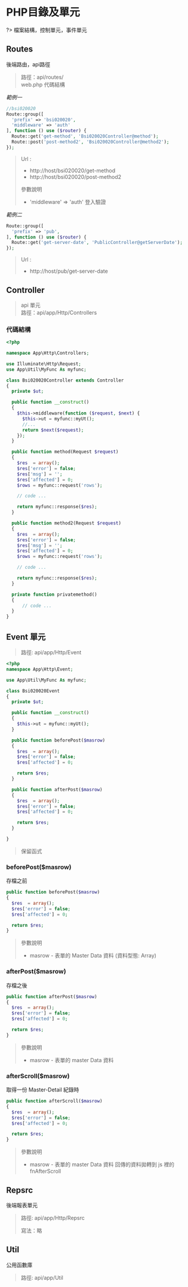 # PHP目錄及單元
?>
檔案結構，控制單元，事件單元

## Routes

後端路由，api路徑

> 路徑：api/routes/ \
> web.php 代碼結構

_範例一_

```php
//bsi020020
Route::group([
  'prefix' => 'bsi020020',
  'middleware' => 'auth'
], function () use ($router) {
  Route::get('get-method', 'Bsi020020Controller@method');
  Route::post('post-method2', 'Bsi020020Controller@method2');
});
```

> Url :
>
> * http://host/bsi020020/get-method
> * http://host/bsi020020/post-method2
>
> 參數說明
>
> * 'middleware' => 'auth' 登入驗證

_範例二_

```php
Route::group([
  'prefix' => 'pub',
], function () use ($router) {
  Route::get('get-server-date', 'PublicController@getServerDate');
});
```

> Url :
>
> * http://host/pub/get-server-date

## Controller

> api 單元 \
> 路徑：api/app/Http/Controllers

### 代碼結構

```php
<?php

namespace App\Http\Controllers;

use Illuminate\Http\Request;
use App\Util\MyFunc As myfunc;

class Bsi020020Controller extends Controller
{
  private $ut;

  public function __construct()
  {
    $this->middleware(function ($request, $next) {
      $this->ut = myfunc::myUt();
      //...
      return $next($request);
    });
  }

  public function method(Request $request)
  {
    $res  = array();
    $res['error'] = false;
    $res['msg'] = '';
    $res['affected'] = 0;
    $rows = myfunc::request('rows');

    // code ...

    return myfunc::response($res);
  }

  public function method2(Request $request)
  {
    $res  = array();
    $res['error'] = false;
    $res['msg'] = '';
    $res['affected'] = 0;
    $rows = myfunc::request('rows');

    // code ...

    return myfunc::response($res);
  }

  private function privatemethod()
  {
      // code ...
  }
}
```

## Event 單元

> 路徑: api/app/Http/Event

```php
<?php
namespace App\Http\Event;

use App\Util\MyFunc As myfunc;

class Bsi020020Event
{
  private $ut;

  public function __construct()
  {
    $this->ut = myfunc::myUt();
  }

  public function beforePost($masrow)
  {
    $res  = array();
    $res['error'] = false;
    $res['affected'] = 0;

    return $res;
  }

  public function afterPost($masrow)
  {
    $res  = array();
    $res['error'] = false;
    $res['affected'] = 0;

    return $res;
  }

}
```

> 保留函式

### beforePost($masrow)

存檔之前

```php
public function beforePost($masrow)
{
  $res  = array();
  $res['error'] = false;
  $res['affected'] = 0;

  return $res;
}
```

> 參數說明
>
> * masrow - 表單的 Master Data 資料 (資料型態: Array)

### afterPost($masrow)

存檔之後

```php
public function afterPost($masrow)
{
  $res  = array();
  $res['error'] = false;
  $res['affected'] = 0;

  return $res;
}
```

> 參數說明
>
> * masrow - 表單的 master Data 資料

### afterScroll($masrow)

取得一份 Master-Detail 紀錄時

```php
public function afterScroll($masrow)
{
  $res  = array();
  $res['error'] = false;
  $res['affected'] = 0;

  return $res;
}
```

> 參數說明
>
> * masrow - 表單的 master Data 資料 回傳的資料拋轉到 js 裡的 fnAfterScroll

## Repsrc

後端報表單元

> 路徑: api/app/Http/Repsrc
>
> 寫法：略

## Util

公用函數庫

> 路徑: api/app/Util
